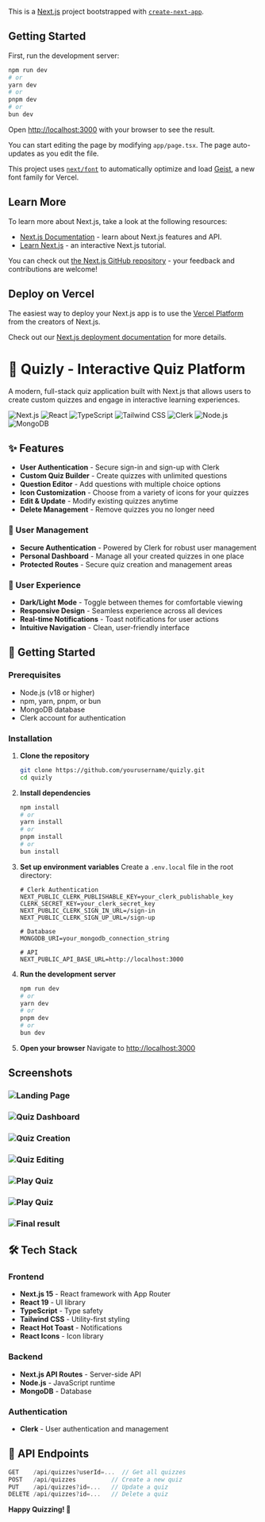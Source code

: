 This is a [Next.js](https://nextjs.org) project bootstrapped with [`create-next-app`](https://nextjs.org/docs/app/api-reference/cli/create-next-app).

## Getting Started

First, run the development server:

```bash
npm run dev
# or
yarn dev
# or
pnpm dev
# or
bun dev
```

Open [http://localhost:3000](http://localhost:3000) with your browser to see the result.

You can start editing the page by modifying `app/page.tsx`. The page auto-updates as you edit the file.

This project uses [`next/font`](https://nextjs.org/docs/app/building-your-application/optimizing/fonts) to automatically optimize and load [Geist](https://vercel.com/font), a new font family for Vercel.

## Learn More

To learn more about Next.js, take a look at the following resources:

- [Next.js Documentation](https://nextjs.org/docs) - learn about Next.js features and API.
- [Learn Next.js](https://nextjs.org/learn) - an interactive Next.js tutorial.

You can check out [the Next.js GitHub repository](https://github.com/vercel/next.js) - your feedback and contributions are welcome!

## Deploy on Vercel

The easiest way to deploy your Next.js app is to use the [Vercel Platform](https://vercel.com/new?utm_medium=default-template&filter=next.js&utm_source=create-next-app&utm_campaign=create-next-app-readme) from the creators of Next.js.

Check out our [Next.js deployment documentation](https://nextjs.org/docs/app/building-your-application/deploying) for more details.

# 🎯 Quizly - Interactive Quiz Platform

A modern, full-stack quiz application built with Next.js that allows users to create custom quizzes and engage in interactive learning experiences.

![Next.js](https://img.shields.io/badge/Next.js-15.4.6-black)
![React](https://img.shields.io/badge/React-19.1.0-blue)
![TypeScript](https://img.shields.io/badge/TypeScript-5.8.3-blue)
![Tailwind CSS](https://img.shields.io/badge/Tailwind%20CSS-4.1.4-38B2AC)
![Clerk](https://img.shields.io/badge/Clerk-Authentication-orange)
![Node.js](https://img.shields.io/badge/Node.js-18.0.0-green)
![MongoDB](https://img.shields.io/badge/MongoDB-Mongoose-green)

## ✨ Features

- **User Authentication** - Secure sign-in and sign-up with Clerk
- **Custom Quiz Builder** - Create quizzes with unlimited questions
- **Question Editor** - Add questions with multiple choice options
- **Icon Customization** - Choose from a variety of icons for your quizzes
- **Edit & Update** - Modify existing quizzes anytime
- **Delete Management** - Remove quizzes you no longer need

### 🔐 User Management

- **Secure Authentication** - Powered by Clerk for robust user management
- **Personal Dashboard** - Manage all your created quizzes in one place
- **Protected Routes** - Secure quiz creation and management areas

### 🎨 User Experience

- **Dark/Light Mode** - Toggle between themes for comfortable viewing
- **Responsive Design** - Seamless experience across all devices
- **Real-time Notifications** - Toast notifications for user actions
- **Intuitive Navigation** - Clean, user-friendly interface

## 🚀 Getting Started

### Prerequisites

- Node.js (v18 or higher)
- npm, yarn, pnpm, or bun
- MongoDB database
- Clerk account for authentication

### Installation

1. **Clone the repository**

   ```bash
   git clone https://github.com/yourusername/quizly.git
   cd quizly
   ```

2. **Install dependencies**

   ```bash
   npm install
   # or
   yarn install
   # or
   pnpm install
   # or
   bun install
   ```

3. **Set up environment variables**
   Create a `.env.local` file in the root directory:

   ```env
   # Clerk Authentication
   NEXT_PUBLIC_CLERK_PUBLISHABLE_KEY=your_clerk_publishable_key
   CLERK_SECRET_KEY=your_clerk_secret_key
   NEXT_PUBLIC_CLERK_SIGN_IN_URL=/sign-in
   NEXT_PUBLIC_CLERK_SIGN_UP_URL=/sign-up

   # Database
   MONGODB_URI=your_mongodb_connection_string

   # API
   NEXT_PUBLIC_API_BASE_URL=http://localhost:3000
   ```

4. **Run the development server**

   ```bash
   npm run dev
   # or
   yarn dev
   # or
   pnpm dev
   # or
   bun dev
   ```

5. **Open your browser**
   Navigate to [http://localhost:3000](http://localhost:3000)

## Screenshots

### ![Landing Page](./screenshoots/LandingPage.png)

### ![Quiz Dashboard](./screenshoots/Dashboard.png)

### ![Quiz Creation](./screenshoots//CreateQuiz.png)

### ![Quiz Editing](./screenshoots//EditQuiz.png)

### ![Play Quiz](./screenshoots//PlayQuiz.png)

### ![Play Quiz](./screenshoots//PlayQuiz2.png)

### ![Final result](./screenshoots//QuizFinshed.png)

## 🛠️ Tech Stack

### Frontend

- **Next.js 15** - React framework with App Router
- **React 19** - UI library
- **TypeScript** - Type safety
- **Tailwind CSS** - Utility-first styling
- **React Hot Toast** - Notifications
- **React Icons** - Icon library

### Backend

- **Next.js API Routes** - Server-side API
- **Node.js** - JavaScript runtime
- **MongoDB** - Database

### Authentication

- **Clerk** - User authentication and management

## 🔧 API Endpoints

```typescript
GET    /api/quizzes?userId=...  // Get all quizzes
POST   /api/quizzes          // Create a new quiz
PUT    /api/quizzes?id=...   // Update a quiz
DELETE /api/quizzes?id=...   // Delete a quiz
```

**Happy Quizzing! 🎉**
